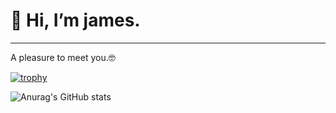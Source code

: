 <h1>👋 Hi, I’m james.</h1>
<hr/>
A pleasure to meet you.🤓

[![trophy](https://github-profile-trophy.vercel.app/?username=JAMESESTGER27&theme=onedark)](https://github.com/ryo-ma/github-profile-trophy)


![Anurag's GitHub stats](https://github-readme-stats.vercel.app/api?username=JAMESESTGER27&show_icons=true&theme=cobalt)
